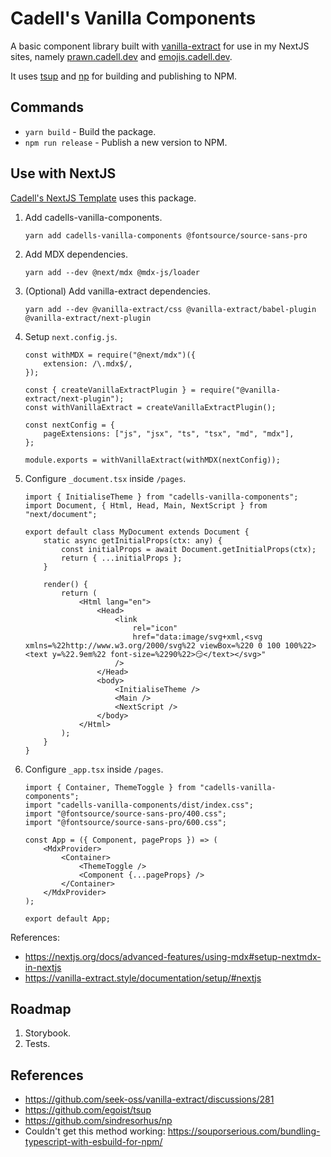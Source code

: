 # Cadell's Vanilla Components

A basic component library built with [vanilla-extract](https://vanilla-extract.style/) for use in my NextJS sites, namely [prawn.cadell.dev](https://prawn.cadell.dev/) and [emojis.cadell.dev](https://emojis.cadell.dev/).

It uses [tsup](https://github.com/egoist/tsup) and [np](https://github.com/sindresorhus/np) for building and publishing to NPM.

## Commands

- `yarn build` - Build the package.
- `npm run release` - Publish a new version to NPM.

## Use with NextJS

[Cadell's NextJS Template](https://github.com/cadbox1/cadells-nextjs-template) uses this package.

1. Add cadells-vanilla-components.
    ```
    yarn add cadells-vanilla-components @fontsource/source-sans-pro
    ```
1. Add MDX dependencies.
    ```
    yarn add --dev @next/mdx @mdx-js/loader
    ```
1. (Optional) Add vanilla-extract dependencies.
    ```
    yarn add --dev @vanilla-extract/css @vanilla-extract/babel-plugin @vanilla-extract/next-plugin
    ```
1. Setup `next.config.js`.
    ```
    const withMDX = require("@next/mdx")({
        extension: /\.mdx$/,
    });

    const { createVanillaExtractPlugin } = require("@vanilla-extract/next-plugin");
    const withVanillaExtract = createVanillaExtractPlugin();

    const nextConfig = {
        pageExtensions: ["js", "jsx", "ts", "tsx", "md", "mdx"],
    };

    module.exports = withVanillaExtract(withMDX(nextConfig));
    ```
1. Configure `_document.tsx` inside `/pages`.
    ```
    import { InitialiseTheme } from "cadells-vanilla-components";
    import Document, { Html, Head, Main, NextScript } from "next/document";

    export default class MyDocument extends Document {
        static async getInitialProps(ctx: any) {
            const initialProps = await Document.getInitialProps(ctx);
            return { ...initialProps };
        }

        render() {
            return (
                <Html lang="en">
                    <Head>
                        <link
                            rel="icon"
                            href="data:image/svg+xml,<svg xmlns=%22http://www.w3.org/2000/svg%22 viewBox=%220 0 100 100%22><text y=%22.9em%22 font-size=%2290%22>😏</text></svg>"
                        />
                    </Head>
                    <body>
                        <InitialiseTheme />
                        <Main />
                        <NextScript />
                    </body>
                </Html>
            );
        }
    }
    ```
1. Configure `_app.tsx` inside `/pages`.
    ```
    import { Container, ThemeToggle } from "cadells-vanilla-components";
    import "cadells-vanilla-components/dist/index.css";
    import "@fontsource/source-sans-pro/400.css";
    import "@fontsource/source-sans-pro/600.css";

    const App = ({ Component, pageProps }) => (
        <MdxProvider>
            <Container>
                <ThemeToggle />
                <Component {...pageProps} />
            </Container>
        </MdxProvider>
    );

    export default App;
    ```


References:
- https://nextjs.org/docs/advanced-features/using-mdx#setup-nextmdx-in-nextjs
- https://vanilla-extract.style/documentation/setup/#nextjs

## Roadmap
1. Storybook.
1. Tests.

## References

- https://github.com/seek-oss/vanilla-extract/discussions/281
- https://github.com/egoist/tsup
- https://github.com/sindresorhus/np
- Couldn't get this method working: https://souporserious.com/bundling-typescript-with-esbuild-for-npm/